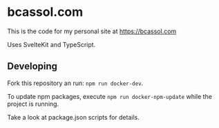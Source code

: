 # bcassol.com

This is the code for my personal site at https://bcassol.com

Uses SvelteKit and TypeScript.

## Developing

Fork this repository an run: `npm run docker-dev`.

To update npm packages, execute `npm run docker-npm-update` while the project is running.

Take a look at package.json scripts for details.
